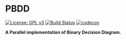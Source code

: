 # PBDD

[![License: GPL v3](https://img.shields.io/badge/License-GPL%20v3-blue.svg)](https://www.gnu.org/licenses/gpl-3.0) 
[![Build Status](https://github.com/luigicapogrosso/PBDD/workflows/Continuous%20Integration/badge.svg)](https://github.com/luigicapogrosso/PBDD/actions)
[![codecov](https://codecov.io/gh/luigicapogrosso/PBDD/branch/master/graph/badge.svg)](https://codecov.io/gh/luigicapogrosso/PBDD)

**A Parallel implementation of Binary Decision Diagram.**
